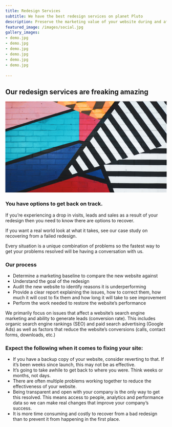 ```yaml
---
title: Redesign Services
subtitle: We have the best redesign services on planet Pluto
description: Preserve the marketing value of your website during and after the redesign process.
featured_image: /images/social.jpg
gallery_images:
- demo.jpg
- demo.jpg
- demo.jpg
- demo.jpg
- demo.jpg
- demo.jpg

---
```

## Our redesign services are freaking amazing

![](/images/services/demo.jpg)


### You have options to get back on track.

If you’re experiencing a drop in visits, leads and sales as a result of your redesign then you need to know there are options to recover.

If you want a real world look at what it takes, see our case study on recovering from a failed redesign.

Every situation is a unique combination of problems so the fastest way to get your problems resolved will be having a conversation with us.

### Our process
- Determine a marketing baseline to compare the new website against
- Understand the goal of the redesign
- Audit the new website to identify reasons it is underperforming
- Provide a clear report explaining the issues, how to correct them, how much it will cost to fix them and how long it will take to see improvement
- Perform the work needed to restore the website’s performance

We primarily focus on issues that affect a website’s search engine marketing and ability to generate leads (conversion rate). This includes organic search engine rankings (SEO) and paid search advertising (Google Ads) as well as factors that reduce the website’s conversions (calls, contact forms, downloads, etc.)

### Expect the following when it comes to fixing your site:
- If you have a backup copy of your website, consider reverting to that. If it’s been weeks since launch, this may not be as effective.
- It’s going to take awhile to get back to where you were. Think weeks or months, not days.
- There are often multiple problems working together to reduce the effectiveness of your website.
- Being transparent and open with your company is the only way to get this resolved. This means access to people, analytics and performance data so we can make real changes that improve your company’s success.
- It is more time consuming and costly to recover from a bad redesign than to prevent it from happening in the first place.